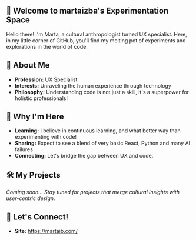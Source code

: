 ## 👋 Welcome to martaizba's Experimentation Space 

Hello there! I'm Marta, a cultural anthropologist turned UX specialist. Here, in my little corner of GitHub, you'll find my melting pot of experiments and explorations in the world of code. 

## 🌟 About Me 

- **Profession:** UX Specialist
- **Interests:** Unraveling the human experience through technology
- **Philosophy:** Understanding code is not just a skill, it's a superpower for holistic professionals!

## 👀 Why I'm Here 

- **Learning:** I believe in continuous learning, and what better way than experimenting with code!
- **Sharing:** Expect to see a blend of very basic React, Python and many AI failures
- **Connecting:** Let's bridge the gap between UX and code.

## 🛠️ My Projects 

*Coming soon... Stay tuned for projects that merge cultural insights with user-centric design.*

## 🤝 Let's Connect! 

- **Site:** https://martaib.com/

